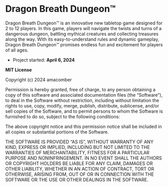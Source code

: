 # Dragon Breath Dungeon™

Dragon Breath Dungeon™ is an innovative new tabletop game designed for 2 to 12 players. In this game, players will navigate the twists and turns of a dangerous dungeon, battling mythical creatures and collecting treasures along the way. With its easy-to-understand rules and dynamic gameplay, Dragon Breath Dungeon™ promises endless fun and excitement for players of all ages.

- Project started: **April 6, 2024**

**MIT License** 

Copyright (c) 2024 amacomber

Permission is hereby granted, free of charge, to any person obtaining a copy of this software and associated documentation files (the “Software”), to deal in the Software without restriction, including without limitation the rights to use, copy, modify, merge, publish, distribute, sublicense, and/or sell copies of the Software, and to permit persons to whom the Software is furnished to do so, subject to the following conditions:

The above copyright notice and this permission notice shall be included in all copies or substantial portions of the Software.

THE SOFTWARE IS PROVIDED “AS IS”, WITHOUT WARRANTY OF ANY KIND, EXPRESS OR IMPLIED, INCLUDING BUT NOT LIMITED TO THE WARRANTIES OF MERCHANTABILITY, FITNESS FOR A PARTICULAR PURPOSE AND NONINFRINGEMENT. IN NO EVENT SHALL THE AUTHORS OR COPYRIGHT HOLDERS BE LIABLE FOR ANY CLAIM, DAMAGES OR OTHER LIABILITY, WHETHER IN AN ACTION OF CONTRACT, TORT OR OTHERWISE, ARISING FROM, OUT OF OR IN CONNECTION WITH THE SOFTWARE OR THE USE OR OTHER DEALINGS IN THE SOFTWARE.